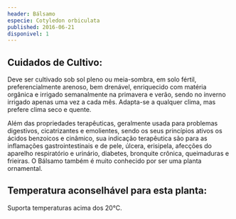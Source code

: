 ```yaml
---
header: Bálsamo 
especie: Cotyledon orbiculata
published: 2016-06-21
disponivel: 1
---
```



## Cuidados de Cultivo:
Deve ser cultivado sob sol pleno ou meia-sombra, em solo fértil, preferencialmente arenoso, bem drenável, enriquecido com matéria orgânica e irrigado semanalmente 
na primavera e verão, sendo no inverno irrigado apenas uma vez a cada mês.
Adapta-se a qualquer clima, mas prefere clima seco e quente.

Além das propriedades terapêuticas, geralmente usada para problemas digestivos, cicatrizantes e emolientes, sendo os seus princípios ativos os ácidos benzoicos
 e cinâmico, sua indicação terapêutica são para as inflamações gastrointestinais e de pele, úlcera, erisipela, afecções do aparelho respiratório e urinário,
 diabetes, bronquite crônica, queimaduras e frieiras. O Bálsamo também é muito conhecido por ser uma planta ornamental. 

## Temperatura aconselhável para esta planta:

Suporta temperaturas acima dos 20°C. 
